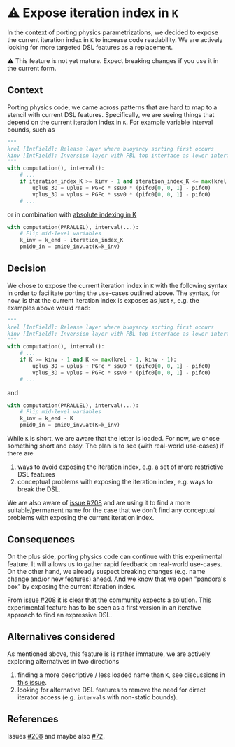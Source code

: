 # ⚠️ Expose iteration index in `K`

In the context of porting physics parametrizations, we decided to expose the current iteration index in `K` to increase code readability. We are actively looking for more targeted DSL features as a replacement.

⚠️ This feature is not yet mature. Expect breaking changes if you use it in the current form.

## Context

Porting physics code, we came across patterns that are hard to map to a stencil with current DSL features. Specifically, we are seeing things that depend on the current iteration index in `K`. For example variable interval bounds, such as

```py
"""
krel [IntField]: Release layer where buoyancy sorting first occurs
kinv [IntField]: Inversion layer with PBL top interface as lower interface
"""
with computation(), interval():
    # ...
    if iteration_index_K >= kinv - 1 and iteration_index_K <= max(krel - 1, kinv - 1):
        uplus_3D = uplus + PGFc * ssu0 * (pifc0[0, 0, 1] - pifc0)
        vplus_3D = vplus + PGFc * ssv0 * (pifc0[0, 0, 1] - pifc0)
    # ...
```

or in combination with [absolute indexing in K](./indexing-absolute-k.md)

```py
with computation(PARALLEL), interval(...):
    # Flip mid-level variables
    k_inv = k_end - iteration_index_K
    pmid0_in = pmid0_inv.at(K=k_inv)
```

## Decision

We chose to expose the current iteration index in `K` with the following syntax in order to facilitate porting the use-cases outlined above. The syntax, for now, is that the current iteration index is exposes as just `K`, e.g. the examples above would read:

```py
"""
krel [IntField]: Release layer where buoyancy sorting first occurs
kinv [IntField]: Inversion layer with PBL top interface as lower interface
"""
with computation(), interval():
    # ...
    if K >= kinv - 1 and K <= max(krel - 1, kinv - 1):
        uplus_3D = uplus + PGFc * ssu0 * (pifc0[0, 0, 1] - pifc0)
        vplus_3D = vplus + PGFc * ssv0 * (pifc0[0, 0, 1] - pifc0)
    # ...
```

and

```py
with computation(PARALLEL), interval(...):
    # Flip mid-level variables
    k_inv = k_end - K
    pmid0_in = pmid0_inv.at(K=k_inv)
```

While `K` is short, we are aware that the letter is loaded. For now, we chose something short and easy. The plan is to see (with real-world use-cases) if there are

1. ways to avoid exposing the iteration index, e.g. a set of more restrictive DSL features
2. conceptual problems with exposing the iteration index, e.g. ways to break the DSL.

We are also aware of [issue #208](https://github.com/GridTools/gt4py/issues/208) and are using it to find a more suitable/permanent name for the case that we don't find any conceptual problems with exposing the current iteration index.

## Consequences

On the plus side, porting physics code can continue with this experimental feature. It will allows us to gather rapid feedback on real-world use-cases. On the other hand, we already suspect breaking changes (e.g. name change and/or new features) ahead. And we know that we open "pandora's box" by exposing the current iteration index.

From [issue #208](https://github.com/GridTools/gt4py/issues/208) it is clear that the community expects a solution. This experimental feature has to be seen as a first version in an iterative approach to find an expressive DSL.

## Alternatives considered

As mentioned above, this feature is is rather immature, we are actively exploring alternatives in two directions

1. finding a more descriptive / less loaded name than `K`, see discussions in [this issue](https://github.com/GridTools/gt4py/issues/208).
2. looking for alternative DSL features to remove the need for direct iterator access (e.g. `interval`s with non-static bounds).

## References

Issues [#208](https://github.com/GridTools/gt4py/issues/208) and maybe also [#72](https://github.com/GridTools/gt4py/issues/72).
